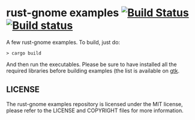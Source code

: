 # rust-gnome examples [![Build Status](https://travis-ci.org/rust-gnome/examples.png?branch=master)](https://travis-ci.org/rust-gnome/examples) [![Build status](https://ci.appveyor.com/api/projects/status/glyf8yir9lh8mrh5/branch/master?svg=true)](https://ci.appveyor.com/project/GuillaumeGomez/examples/branch/master)

A few rust-gnome examples. To build, just do:

```Shell
> cargo build
```

And then run the executables. Please be sure to have installed all the required libraries before building examples (the list is available on [gtk](https://github.com/rust-gnome/gtk/).

## LICENSE
The rust-gnome examples repository is licensed under the MIT license, please refer to the LICENSE and COPYRIGHT files for more information.
